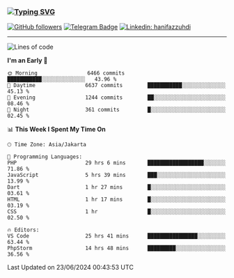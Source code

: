 ### [![Typing SVG](https://readme-typing-svg.herokuapp.com?font=lato&size=22&lines=Hi+There+👋)](https://git.io/typing-svg) 

[![GitHub followers](https://img.shields.io/github/followers/hanifazzuhdi?label=Follow&style=social)](https://github.com/hanifazzuhdi/?tab=follow) 
[![Telegram Badge](https://img.shields.io/badge/-hanif0198-blue?style=social&logo=telegram&link=https://www.t.me/hanif0198/)](https://www.t.me/hanif0198/) 
[![Linkedin: hanifazzuhdi](https://img.shields.io/badge/-hanifazzuhdi-blue?style=flat-square&logo=Linkedin&logoColor=white&link=https://www.linkedin.com/in/hanif-az-zuhdi-69688019b/)](https://www.linkedin.com/in/hanif-az-zuhdi-69688019b/) 

<hr/>

<!--START_SECTION:waka-->
![Lines of code](https://img.shields.io/badge/From%20Hello%20World%20I%27ve%20Written-58.2%20million%20lines%20of%20code-blue)

**I'm an Early 🐤** 

```text
🌞 Morning                6466 commits        ███████████░░░░░░░░░░░░░░   43.96 % 
🌆 Daytime                6637 commits        ███████████░░░░░░░░░░░░░░   45.13 % 
🌃 Evening                1244 commits        ██░░░░░░░░░░░░░░░░░░░░░░░   08.46 % 
🌙 Night                  361 commits         █░░░░░░░░░░░░░░░░░░░░░░░░   02.45 % 
```


📊 **This Week I Spent My Time On** 

```text
🕑︎ Time Zone: Asia/Jakarta

💬 Programming Languages: 
PHP                      29 hrs 6 mins       ██████████████████░░░░░░░   71.86 % 
JavaScript               5 hrs 39 mins       ███░░░░░░░░░░░░░░░░░░░░░░   13.99 % 
Dart                     1 hr 27 mins        █░░░░░░░░░░░░░░░░░░░░░░░░   03.61 % 
HTML                     1 hr 17 mins        █░░░░░░░░░░░░░░░░░░░░░░░░   03.19 % 
CSS                      1 hr                █░░░░░░░░░░░░░░░░░░░░░░░░   02.50 % 

🔥 Editors: 
VS Code                  25 hrs 41 mins      ████████████████░░░░░░░░░   63.44 % 
PhpStorm                 14 hrs 48 mins      █████████░░░░░░░░░░░░░░░░   36.56 % 
```


 Last Updated on 23/06/2024 00:43:53 UTC
<!--END_SECTION:waka-->
